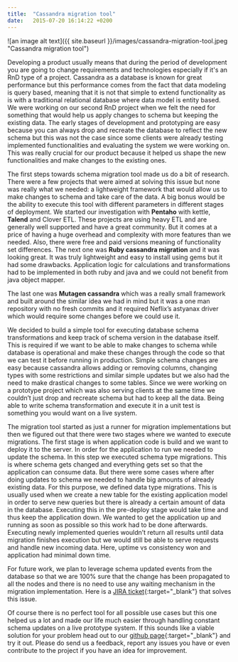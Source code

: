 ```yaml
---
title:  "Cassandra migration tool"
date:   2015-07-20 16:14:22 +0200
---
```

![an image alt text]({{ site.baseurl }}/images/cassandra-migration-tool.jpeg "Cassandra migration tool")

Developing a product usually means that during the period of development you are going to change requirements and technologies especially if it's an RnD type of a project. Cassandra as a database is known for great performance but this performance comes from the fact that data modeling is query based, meaning that it is not that simple to extend functionality as is with a traditional relational database where data model is entity based. We were working on our second RnD project when we felt the need for something that would help us apply changes to schema but keeping the existing data. The early stages of development and prototyping are easy because you can always drop and recreate the database to reflect the new schema but this was not the case since some clients were already testing implemented functionalities and evaluating the system we were working on. This was really crucial for our product because it helped us shape the new functionalities and make changes to the existing ones.

The first steps towards schema migration tool made us do a bit of research. There were a few projects that were aimed at solving this issue but none was really what we needed: a lightweight framework that would allow us to make changes to schema and take care of the data. A big bonus would be the ability to execute this tool with different parameters in different stages of deployment. We started our investigation with **Pentaho** with kettle, **Talend** and Clover ETL. These projects are using heavy ETL and are generally well supported and have a great community. But it comes at a price of having a huge overhead and complexity with more features than we needed. Also, there were free and paid versions meaning of functionality set differences. The next one was **Ruby cassandra migration** and it was looking great. It was truly lightweight and easy to install using gems but it had some drawbacks. Application logic for calculations and transformations had to be implemented in both ruby and java and we could not benefit from java object mapper.

The last one was **Mutagen cassandra** which was a really small framework and built around the similar idea we had in mind but it was a one man repository with no fresh commits and it required Neflix’s astyanax driver which would require some changes before we could use it.

We decided to build a simple tool for executing database schema transformations and keep track of schema version in the database itself. This is required if we want to be able to make changes to schema while database is operational and make these changes through the code so that we can test it before running in production. Simple schema changes are easy because cassandra allows adding or removing columns, changing types with some restrictions and similar simple updates but we also had the need to make drastical changes to some tables. Since we were working on a prototype project which was also serving clients at the same time we couldn’t just drop and recreate schema but had to keep all the data. Being able to write schema transformation and execute it in a unit test is something you would want on a live system.

The migration tool started as just a runner for migration implementations but then we figured out that there were two stages where we wanted to execute migrations. The first stage is when application code is build and we want to deploy it to the server. In order for the application to run we needed to update the schema. In this step we executed schema type migrations. This is where schema gets changed and everything gets set so that the application can consume data. But there were some cases where after doing updates to schema we needed to handle big amounts of already existing data. For this purpose, we defined data type migrations. This is usually used when we create a new table for the existing application model in order to serve new queries but there is already a certain amount of data in the database. Executing this in the pre-deploy stage would take time and thus keep the application down. We wanted to get the application up and running as soon as possible so this work had to be done afterwards. Executing newly implemented queries wouldn’t return all results until data migration finishes execution but we would still be able to serve requests and handle new incoming data. Here, uptime vs consistency won and application had minimal down time.

For future work, we plan to leverage schema updated events from the database so that we are 100% sure that the change has been propagated to all the nodes and there is no need to use any waiting mechanism in the migration implementation. Here is a [JIRA ticket][jira-link]{:target="_blank"} that solves this issue.

Of course there is no perfect tool for all possible use cases but this one helped us a lot and made our life much easier through handling constant schema updates on a live prototype system. If this sounds like a viable solution for your problem head out to our [github page][cassandra-migration-github]{:target="_blank"} and try it out. Please do send us a feedback, report any issues you have or even contribute to the project if you have an idea for improvement.

[jira-link]: https://datastax-oss.atlassian.net/browse/JAVA-669
[cassandra-migration-github]: https://github.com/smartcat-labs/cassandra-migration-tool-java
